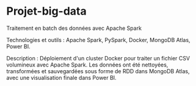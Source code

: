 # Projet-big-data
Traitement en batch des données avec Apache Spark 

Technologies et outils : Apache Spark, PySpark, Docker, MongoDB Atlas, Power BI.


Description : Déploiement d'un cluster Docker pour traiter un fichier CSV volumineux avec Apache Spark. Les données ont été nettoyées, transformées et sauvegardées sous forme de RDD dans MongoDB Atlas, avec une visualisation finale dans Power BI.


